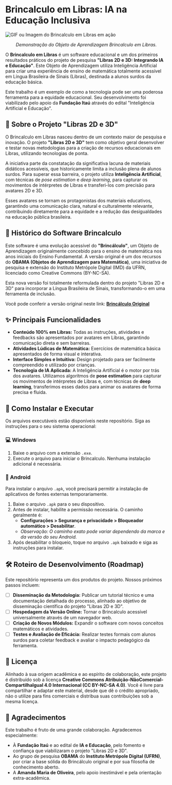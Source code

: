 # Brincalculo em Libras: IA na Educação Inclusiva

![GIF ou Imagem do Brincalculo em Libras em ação](https://placehold.co/800x400.png?text=Insira+aqui+um+GIF+do+seu+software!)
*<p align="center">Demonstração do Objeto de Aprendizagem Brincalculo em Libras.</p>*

O **Brincalculo em Libras** é um software educacional e um dos primeiros resultados práticos do projeto de pesquisa **"Libras 2D e 3D: Integrando IA e Educação"**. Este Objeto de Aprendizagem utiliza Inteligência Artificial para criar uma experiência de ensino de matemática totalmente acessível em Língua Brasileira de Sinais (Libras), destinada a alunos surdos da educação básica.

Este trabalho é um exemplo de como a tecnologia pode ser uma poderosa ferramenta para a equidade educacional. Seu desenvolvimento foi viabilizado pelo apoio da **Fundação Itaú** através do edital "Inteligência Artificial e Educação".

## 🧬 Sobre o Projeto "Libras 2D e 3D"

O Brincalculo em Libras nasceu dentro de um contexto maior de pesquisa e inovação. O projeto **"Libras 2D e 3D"** tem como objetivo geral desenvolver e testar novas metodologias para a criação de recursos educacionais em Libras, utilizando tecnologias de ponta.

A iniciativa parte da constatação da significativa lacuna de materiais didáticos acessíveis, que historicamente limita a inclusão plena de alunos surdos. Para superar essa barreira, o projeto utiliza **Inteligência Artificial**, com técnicas de *pose estimation* e *deep learning*, para capturar os movimentos de intérpretes de Libras e transferi-los com precisão para avatares 2D e 3D.

Esses avatares se tornam os protagonistas dos materiais educativos, garantindo uma comunicação clara, natural e culturalmente relevante, contribuindo diretamente para a equidade e a redução das desigualdades na educação pública brasileira.

## 📖 Histórico do Software Brincalculo

Este software é uma evolução acessível do **"Brincálculo"**, um Objeto de Aprendizagem originalmente concebido para o ensino de matemática nos anos iniciais do Ensino Fundamental. A versão original é um dos recursos do **OBAMA (Objetos de Aprendizagem para Matemática)**, uma iniciativa de pesquisa e extensão do Instituto Metrópole Digital (IMD) da UFRN, licenciado como Creative Commons (BY-NC-SA).

Esta nova versão foi totalmente reformulada dentro do projeto "Libras 2D e 3D" para incorporar a Língua Brasileira de Sinais, transformando-o em uma ferramenta de inclusão.

Você pode conferir a versão original neste link: **[Brincálculo Original](https://softwareducativo.github.io/Brincalculo/)**

## ✨ Principais Funcionalidades

* **Conteúdo 100% em Libras:** Todas as instruções, atividades e feedbacks são apresentados por avatares em Libras, garantindo comunicação direta e sem barreiras.
* **Atividades Lúdicas de Matemática:** Exercícios de matemática básica apresentados de forma visual e interativa.
* **Interface Simples e Intuitiva:** Design projetado para ser facilmente compreendido e utilizado por crianças.
* **Tecnologia de IA Aplicada:** A Inteligência Artificial é o motor por trás dos avatares. Utilizamos algoritmos de **pose estimation** para capturar os movimentos de intérpretes de Libras e, com técnicas de **deep learning**, transferimos esses dados para animar os avatares de forma precisa e fluida.

## 🚀 Como Instalar e Executar

Os arquivos executáveis estão disponíveis neste repositório. Siga as instruções para o seu sistema operacional:

### 💻 Windows
1.  Baixe o arquivo com a extensão `.exe`.
2.  Execute o arquivo para iniciar o Brincalculo. Nenhuma instalação adicional é necessária.

### 📱 Android
Para instalar o arquivo `.apk`, você precisará permitir a instalação de aplicativos de fontes externas temporariamente.

1.  Baixe o arquivo `.apk` para o seu dispositivo.
2.  Antes de instalar, habilite a permissão necessária. O caminho geralmente é:
    * **Configurações > Segurança e privacidade > Bloqueador automático > Desabilitar**.
    * *Observação: O caminho exato pode variar dependendo da marca e da versão do seu Android.*
3.  Após desabilitar o bloqueio, toque no arquivo `.apk` baixado e siga as instruções para instalar.

## 🛠️ Roteiro de Desenvolvimento (Roadmap)

Este repositório representa um dos produtos do projeto. Nossos próximos passos incluem:

-   [ ] **Disseminação da Metodologia:** Publicar um tutorial técnico e uma documentação detalhada do processo, alinhado ao objetivo de disseminação científica do projeto "Libras 2D e 3D".
-   [ ] **Hospedagem da Versão Online:** Tornar o Brincalculo acessível universalmente através de um navegador web.
-   [ ] **Criação de Novos Módulos:** Expandir o software com novos conceitos matemáticos e atividades.
-   [ ] **Testes e Avaliação de Eficácia:** Realizar testes formais com alunos surdos para coletar feedback e avaliar o impacto pedagógico da ferramenta.

## 📄 Licença

Alinhado à sua origem acadêmica e ao espírito de colaboração, este projeto é distribuído sob a licença **Creative Commons Atribuição-NãoComercial-CompartilhaIgual 4.0 Internacional (CC BY-NC-SA 4.0)**. Você é livre para compartilhar e adaptar este material, desde que dê o crédito apropriado, não o utilize para fins comerciais e distribua suas contribuições sob a mesma licença.

## 🙏 Agradecimentos

Este trabalho é fruto de uma grande colaboração. Agradecemos especialmente:

* À **Fundação Itaú** e ao edital de **IA e Educação**, pelo fomento e confiança que viabilizaram o projeto "Libras 2D e 3D".
* Ao grupo de pesquisa **OBAMA** do **Instituto Metrópole Digital (UFRN)**, por criar a base sólida do Brincálculo original e por sua filosofia de conhecimento aberto.
* A **Amanda Maria de Oliveira**, pelo apoio inestimável e pela orientação extra-acadêmica.
